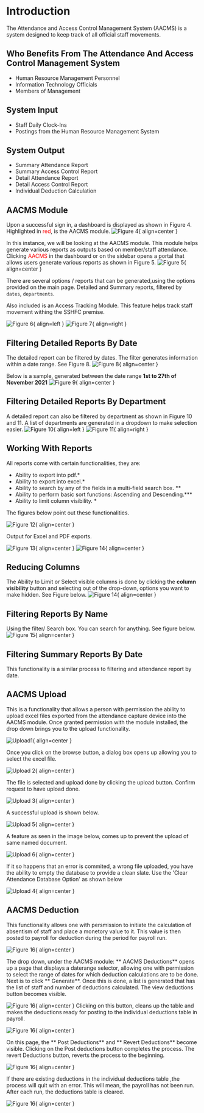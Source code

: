 # Introduction

The Attendance and Access Control Management System (AACMS) is a system designed to keep track of all official staff movements. 


## Who Benefits From The Attendance And Access Control Management System

- Human Resource Management Personnel
- Information Technology Officials
- Members of Management

## System Input

- Staff Daily Clock-Ins
- Postings from the Human Resource Management System 
    
## System Output

- Summary Attendance Report
- Summary Access Control Report
- Detail Attendance Report
- Detail Access Control Report
- Individual Deduction Calculation

## AACMS Module

Upon a successful sign in, a dashboard is displayed as shown in Figure 4.
Highlighted in <span style="color:red">red</span>, is the AACMS module.
![Figure 4](img/dashboard.png){ align=center }

In this instance, we will be looking at the AACMS module. This module helps generate various reports as outputs based on member/staff attendance. Clicking <span style="color:red">AACMS</span> in the dashboard or on the sidebar opens a portal that allows users generate various reports as shown in Figure 5.
![Figure 5](img/aacms.png){ align=center }

There are several options / reports that can be generated,using the options provided on the main page. Detailed and Summary reports, filtered by ``dates``, ``departments``.

Also included is an Access Tracking Module. This feature helps track staff movement withing the SSHFC premise.

![Figure 6](img/detailed.png){ align=left }
![Figure 7](img/summary.png){ align=right }

## Filtering Detailed Reports By Date

The detailed report can be filtered by dates. The filter generates information within a date range.
See Figure 8.
![Figure 8](img/date-detailed.png){ align=center }

Below is a sample, generated between the date range **1st to 27th of November 2021**
![Figure 9](img/detailed-result.png){ align=center }

## Filtering Detailed Reports By Department
A detailed report can also be filtered by department as shown in Figure 10 and 11. A list of departments are generated in a dropdown to make selection easier.
![Figure 10](img/detailed-branch.png){ align=left }
![Figure 11](img/detailed-branch-result.png){ align=right }
## Working With Reports

All reports come with certain functionalities, they are:

- Ability to export into pdf.*
- Ability to export into excel.*
- Ability to search by any of the fields in a multi-field search box. **
- Ability to perform basic sort functions: Ascending and Descending.***
- Ability to limit column visibility. *

The figures below point out these functionalities.

![Figure 12](img/workingwith.png){ align=center }

Output for Excel and PDF exports.

![Figure 13](img/excel-export.png){ align=center }
![Figure 14](img/pdf-export.png){ align=center }



## Reducing Columns
The Ability to Limit or Select visible columns is done by clicking the **column visibility** button and selecting out of the drop-down, options you want to make hidden.
See Figure below.
![Figure 14](img/column-visibility.png){ align=center }

## Filtering Reports By Name
Using the filter/ Search box. You can search for anything. See figure below.
![Figure 15](img/search.png){ align=center }

## Filtering Summary Reports By Date

This functionality is a similar process to filtering and attendance report by date. 

## AACMS Upload

This is a functionality that allows a person with permission the ability to upload excel files exported from the attendance capture device into the AACMS module.
Once granted permission with the module installed, the drop down brings you to the upload functionality.

![Upload1](img/upload1.png){ align=center }

Once you click on the browse button, a dialog box opens up allowing you to select the excel file.

![Upload 2](img/upload2.png){ align=center }

The file is selected and upload done by clicking the upload button. Confirm request to have upload done.

![Upload 3](img/upload3.png){ align=center }

A successful upload is shown below.

![Upload 5](img/upload5.png){ align=center }

A feature as seen in the image below, comes up to prevent the upload of same named document.

![Upload 6](img/upload6.png){ align=center }

If it so happens that an error is commited, a wrong file uploaded, you have the ability to empty the database to provide a clean slate.
Use the 'Clear Attendance Database Option' as shown below

![Upload 4](img/upload4.png){ align=center }
## AACMS Deduction

This functionality allows one with persmission to initiate the calculation of absentism of staff and place a monetory value to it. This value is then posted to payroll for deduction during the period for payroll run.

![Figure 16](img/1deductions.png){ align=center }

The drop down, under the AACMS module: ** AACMS Deductions** opens up a page that displays a daterange selector, allowing one with permission to select the range of dates for which deduction calculations are to be done. Next is to click ** Generate**.
Once this is done, a list is generated that has the list of staff and number of deductions calculated. The view deductions button becomes visible. 

![Figure 16](img/2deductions.png){ align=center }
Clicking on this button, cleans up the table and makes the deductions ready for posting to the individual deductions table in payroll.

![Figure 16](img/3deductions.png){ align=center }

On this page, the ** Post Deductions** and  ** Revert Deductions** become visible. Clicking on the Post deductions button completes the process. The revert Deductions button, reverts the process to the beginning.

![Figure 16](img/4deductions.png){ align=center }

If there are existing deductions in the individual deductions table ,the process will quit with an error. This will mean, the payroll has not been run.
After each run, the deductions table is cleared.

![Figure 16](img/5deductions.png){ align=center }